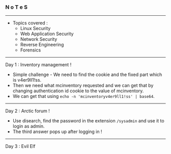 ### N o T e S

---

* Topics covered :
  * Linux Security
  * Web Application Security
  * Network Security
  * Reverse Engineering
  * Forensics  

---

Day 1 : Inventory management !

* Simple challenge - We need to find the cookie and the fixed part which is v4er9ll1!ss.
* Then we need what mcinventory requested and we can get that by changing authentication id cookie to the value of mcinventory.
* We can get that using `echo -n 'mcinventoryv4er9ll1!ss' | base64`.

---

Day 2 : Arctic forum !

* Use disearch, find the password in the extension `/sysadmin` and use it to login as admin. 
* The third answer pops up after logging in !

---

Day 3 : Evil Elf
